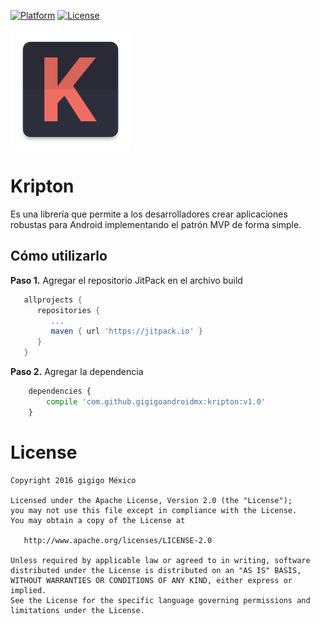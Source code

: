 [![Platform](https://img.shields.io/badge/platform-android-green.svg)](http://developer.android.com/index.html) [![License](https://img.shields.io/badge/License-Apache%202.0-blue.svg)](https://opensource.org/licenses/Apache-2.0)

![Logo](assets/logo.png)

# Kripton
Es una librería que permite a los desarrolladores crear aplicaciones robustas para Android implementando el patrón MVP de forma simple.

## Cómo utilizarlo
__Paso 1.__ Agregar el repositorio JitPack en el archivo build
```groovy
   allprojects {
      repositories {
         ...
         maven { url 'https://jitpack.io' }
      }
   }
```

__Paso 2.__ Agregar la dependencia
```python
    dependencies {
        compile 'com.github.gigigoandroidmx:kripton:v1.0'
    }
```

# License
```
Copyright 2016 gigigo México

Licensed under the Apache License, Version 2.0 (the "License");
you may not use this file except in compliance with the License.
You may obtain a copy of the License at

   http://www.apache.org/licenses/LICENSE-2.0

Unless required by applicable law or agreed to in writing, software
distributed under the License is distributed on an "AS IS" BASIS,
WITHOUT WARRANTIES OR CONDITIONS OF ANY KIND, either express or implied.
See the License for the specific language governing permissions and
limitations under the License.
```
